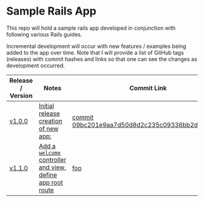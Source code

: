# Sample Rails App

This repo will hold a sample rails app developed in conjunction with following
various Rails guides.

Incremental development will occur with new features / examples being added to
the app over time. Note that I will provide a list of GitHub tags (releases) with
commit hashes and links so that one can see the changes as development occurred.

| Release / Version                                                          | Notes                                                                       | Commit Link                                                                                                                                     |
|----------------------------------------------------------------------------|-----------------------------------------------------------------------------|-------------------------------------------------------------------------------------------------------------------------------------------------|
| [v1.0.0](https://github.com/depasqua/sample_rails_app/releases/tag/v1.0.0) | [Initial release creation of new app:](docs/step1.md)                       | [commit 09bc201e9aa7d50d8d2c235c09336bb2da259ee5](https://github.com/depasqua/sample_rails_app/commit/09bc201e9aa7d50d8d2c235c09336bb2da259ee5) ||
| [v1.1.0](Foo)                                                              | [Add a `welcome` controller and view, define app root route](docs/step2.md) | [foo](bar)                                                                                                                                      ||